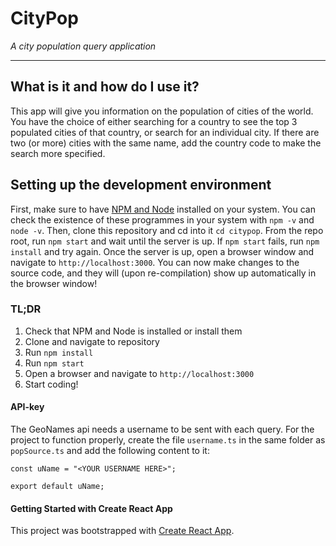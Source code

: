 # CityPop
_A city population query application_
______________________

## What is it and how do I use it?
This app will give you information on the population of cities of the world.
You have the choice of either searching for a country to see the top 3 populated cities of that country, or search for an individual city.
If there are two (or more) cities with the same name, add the country code to make the search more specified.

## Setting up the development environment
First, make sure to have [NPM and Node](https://docs.npmjs.com/downloading-and-installing-node-js-and-npm) installed on your system.
You can check the existence of these programmes in your system with `npm -v` and `node -v`.
Then, clone this repository and cd into it `cd citypop`.
From the repo root, run `npm start` and wait until the server is up.
If `npm start` fails, run `npm install` and try again.
Once the server is up, open a browser window and navigate to `http://localhost:3000`.
You can now make changes to the source code, and they will (upon re-compilation) show up automatically in the browser window!

### TL;DR
1. Check that NPM and Node is installed or install them
2. Clone and navigate to repository
3. Run `npm install`
4. Run `npm start`
5. Open a browser and navigate to `http://localhost:3000`
6. Start coding!

#### API-key
The GeoNames api needs a username to be sent with each query.
For the project to function properly, create the file `username.ts` in the same folder as `popSource.ts` and add the following content to it:

```
const uName = "<YOUR USERNAME HERE>";

export default uName;
```

#### Getting Started with Create React App

This project was bootstrapped with [Create React App](https://github.com/facebook/create-react-app).
